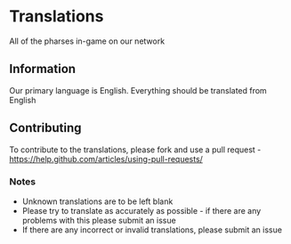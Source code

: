 # Translations
All of the pharses in-game on our network


## Information
Our primary language is English. Everything should be translated from English


## Contributing
To contribute to the translations, please fork and use a pull request - https://help.github.com/articles/using-pull-requests/


### Notes
- Unknown translations are to be left blank
- Please try to translate as accurately as possible - if there are any problems with this please submit an issue
- If there are any incorrect or invalid translations, please submit an issue
